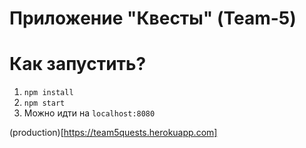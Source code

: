 # Приложение "Квесты" (Team-5)

# Как запустить?

1. `npm install`
2. `npm start`
3. Можно идти на `localhost:8080`

(production)[https://team5quests.herokuapp.com]
